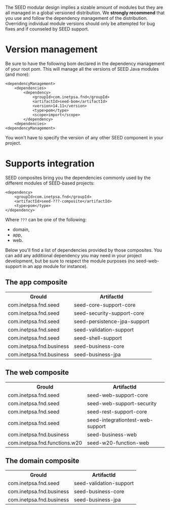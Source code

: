 The SEED modular design implies a sizable amount of modules but they are all managed in a global versioned distribution.
We **strongly recommend** that you use and follow the dependency management of the distribution. Overriding individual
module versions should only be attempted for bug fixes and if counseled by SEED support.

# Version management

Be sure to have the following bom declared in the dependency management of your root
pom. This will manage all the versions of SEED Java modules (and more):

    <dependencyManagement>
        <dependencies>
            <dependency>
                <groupId>com.inetpsa.fnd</groupId>
                <artifactId>seed-bom</artifactId>
                <version>14.11</version>
                <type>pom</type>
                <scope>import</scope>
            </dependency>
        <dependencies>
    <dependencyManagement>

You won't have to specify the version of any other SEED component in your project.

# Supports integration

SEED composites bring you the dependencies commonly used by the different modules of SEED-based projects:

    <dependency>
	    <groupId>com.inetpsa.fnd</groupId>
		<artifactId>seed-???-composite</artifactId>
		<type>pom</type>
	</dependency>

Where `???` can be one of the following:

- domain,
- app,
- web.

Below you'll find a list of dependencies provided by those composites. You can add any additional dependency you may need
in your project development, but be sure to respect the module purposes (no seed-web-support in an app module for instance).

## The app composite

<table class="table table-bordered table-striped">
<tr><th>GrouId</th><th>ArtifactId</th></tr>
<tr><td>com.inetpsa.fnd.seed</td><td>seed-core-support-core</td></tr>
<tr><td>com.inetpsa.fnd.seed</td><td>seed-security-support-core</td></tr>
<tr><td>com.inetpsa.fnd.seed</td><td>seed-persistence-jpa-support</td></tr>
<tr><td>com.inetpsa.fnd.seed</td><td>seed-validation-support</td></tr>
<tr><td>com.inetpsa.fnd.seed</td><td>seed-shell-support</td></tr>
<tr><td>com.inetpsa.fnd.business</td><td>seed-business-core</td></tr>
<tr><td>com.inetpsa.fnd.business</td><td>seed-business-jpa</td></tr>
</table>

## The web composite

<table class="table table-bordered table-striped">
<tr><th>GrouId</th><th>ArtifactId</th></tr>
<tr><td>com.inetpsa.fnd.seed</td><td>seed-web-support-core</td></tr>
<tr><td>com.inetpsa.fnd.seed</td><td>seed-web-support-security</td></tr>
<tr><td>com.inetpsa.fnd.seed</td><td>seed-rest-support-core</td></tr>
<tr><td>com.inetpsa.fnd.seed</td><td>seed-integrationtest-web-support</td></tr>
<tr><td>com.inetpsa.fnd.business</td><td>seed-business-web</td></tr>
<tr><td>com.inetpsa.fnd.functions.w20</td><td>seed-w20-function-web</td></tr>
</table>

## The domain composite

<table class="table table-bordered table-striped">
<tr><th>GrouId</th><th>ArtifactId</th></tr>
<tr><td>com.inetpsa.fnd.seed</td><td>seed-validation-support</td></tr>
<tr><td>com.inetpsa.fnd.business</td><td>seed-business-core</td></tr>
<tr><td>com.inetpsa.fnd.business</td><td>seed-business-jpa</td></tr>
</table>
